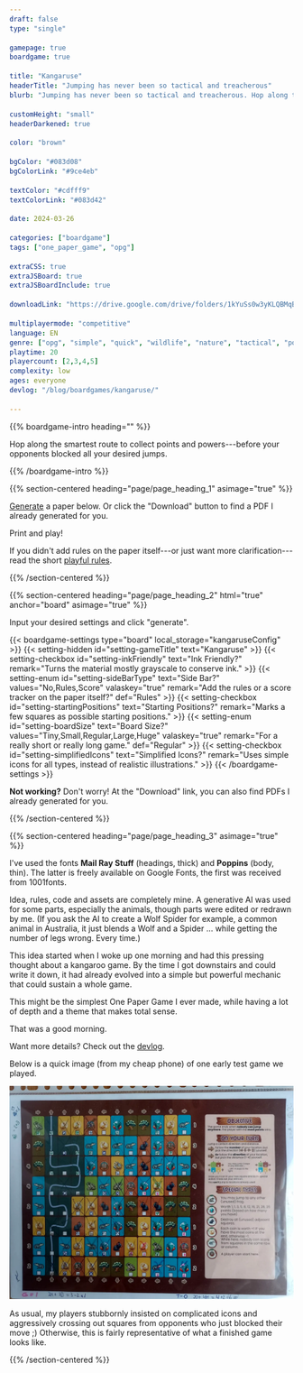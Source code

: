 ```yaml
---
draft: false
type: "single"

gamepage: true
boardgame: true

title: "Kangaruse"
headerTitle: "Jumping has never been so tactical and treacherous"
blurb: "Jumping has never been so tactical and treacherous. Hop along the smartest route to collect the most points before your opponents stamped the whole brushland to dust."

customHeight: "small"
headerDarkened: true

color: "brown"

bgColor: "#083d08"
bgColorLink: "#9ce4eb"

textColor: "#cdfff9"
textColorLink: "#083d42"

date: 2024-03-26

categories: ["boardgame"]
tags: ["one_paper_game", "opg"]

extraCSS: true
extraJSBoard: true
extraJSBoardInclude: true

downloadLink: "https://drive.google.com/drive/folders/1kYuSs0w3yKLQBMqBWOlS4ZzGUY32vrHB"

multiplayermode: "competitive"
language: EN
genre: ["opg", "simple", "quick", "wildlife", "nature", "tactical", "point salad"]
playtime: 20
playercount: [2,3,4,5]
complexity: low
ages: everyone
devlog: "/blog/boardgames/kangaruse/"

---
```



{{% boardgame-intro heading="" %}}

Hop along the smartest route to collect points and powers---before your opponents blocked all your desired jumps.

{{% /boardgame-intro %}}

{{% section-centered heading="page/page_heading_1" asimage="true" %}}

[Generate](#board) a paper below. Or click the "Download" button to find a PDF I already generated for you.

Print and play!

If you didn't add rules on the paper itself---or just want more clarification---read the short [playful rules](rules).

{{% /section-centered %}}

{{% section-centered heading="page/page_heading_2" html="true" anchor="board" asimage="true" %}}

<p>Input your desired settings and click "generate".</p>

{{< boardgame-settings type="board" local_storage="kangaruseConfig" >}}
  {{< setting-hidden id="setting-gameTitle" text="Kangaruse" >}}
  {{< setting-checkbox id="setting-inkFriendly" text="Ink Friendly?" remark="Turns the material mostly grayscale to conserve ink." >}}
  {{< setting-enum id="setting-sideBarType" text="Side Bar?" values="No,Rules,Score" valaskey="true" remark="Add the rules or a score tracker on the paper itself?" def="Rules" >}}
  {{< setting-checkbox id="setting-startingPositions" text="Starting Positions?" remark="Marks a few squares as possible starting positions." >}}
  {{< setting-enum id="setting-boardSize" text="Board Size?" values="Tiny,Small,Regular,Large,Huge" valaskey="true" remark="For a really short or really long game." def="Regular" >}}
  {{< setting-checkbox id="setting-simplifiedIcons" text="Simplified Icons?" remark="Uses simple icons for all types, instead of realistic illustrations." >}}
{{< /boardgame-settings >}}

<p class="remark-under-settings"><strong>Not working?</strong> Don't worry! At the "Download" link, you can also find PDFs I already generated for you.</p> 

{{% /section-centered %}}

{{% section-centered heading="page/page_heading_3" asimage="true" %}}

I've used the fonts **Mail Ray Stuff** (headings, thick) and **Poppins** (body, thin). The latter is freely available on Google Fonts, the first was received from 1001fonts.

Idea, rules, code and assets are completely mine. A generative AI was used for some parts, especially the animals, though parts were edited or redrawn by me. (If you ask the AI to create a Wolf Spider for example, a common animal in Australia, it just blends a Wolf and a Spider ... while getting the number of legs wrong. Every time.)

This idea started when I woke up one morning and had this pressing thought about a kangaroo game. By the time I got downstairs and could write it down, it had already evolved into a simple but powerful mechanic that could sustain a whole game.

This might be the simplest One Paper Game I ever made, while having a lot of depth and a theme that makes total sense. 

That was a good morning.

Want more details? Check out the [devlog](/blog/boardgames/kangaruse).

Below is a quick image (from my cheap phone) of one early test game we played.

<img src="assets/page/kangaruse_playtest_paper.webp">

As usual, my players stubbornly insisted on complicated icons and aggressively crossing out squares from opponents who just blocked their move ;) Otherwise, this is fairly representative of what a finished game looks like.

{{% /section-centered %}}